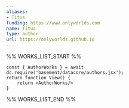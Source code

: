 ```yaml
---
aliases:
- Titus
funding: https://www.onlyworlds.com
name: Titus
type: author
url: https://onlyworlds.github.io
---
```



%% WORKS_LIST_START %%

```datacorejsx
const { AuthorWorks } = await dc.require('basement/datacore/authors.jsx');
return function View() {
    return <AuthorWorks/>
}
```
%% WORKS_LIST_END %%